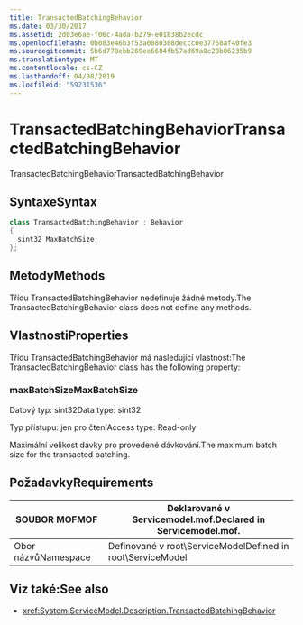 ```yaml
---
title: TransactedBatchingBehavior
ms.date: 03/30/2017
ms.assetid: 2d03e6ae-f06c-4ada-b279-e01838b2ecdc
ms.openlocfilehash: 0b083e46b3f53a0080308deccc0e37768af40fe3
ms.sourcegitcommit: 5b6d778ebb269ee6684fb57ad69a8c28b06235b9
ms.translationtype: MT
ms.contentlocale: cs-CZ
ms.lasthandoff: 04/08/2019
ms.locfileid: "59231536"
---
```

# <a name="transactedbatchingbehavior"></a><span data-ttu-id="e491b-102">TransactedBatchingBehavior</span><span class="sxs-lookup"><span data-stu-id="e491b-102">TransactedBatchingBehavior</span></span>
<span data-ttu-id="e491b-103">TransactedBatchingBehavior</span><span class="sxs-lookup"><span data-stu-id="e491b-103">TransactedBatchingBehavior</span></span>  
  
## <a name="syntax"></a><span data-ttu-id="e491b-104">Syntaxe</span><span class="sxs-lookup"><span data-stu-id="e491b-104">Syntax</span></span>  
  
```csharp
class TransactedBatchingBehavior : Behavior  
{  
  sint32 MaxBatchSize;  
};  
```  
  
## <a name="methods"></a><span data-ttu-id="e491b-105">Metody</span><span class="sxs-lookup"><span data-stu-id="e491b-105">Methods</span></span>  
 <span data-ttu-id="e491b-106">Třídu TransactedBatchingBehavior nedefinuje žádné metody.</span><span class="sxs-lookup"><span data-stu-id="e491b-106">The TransactedBatchingBehavior class does not define any methods.</span></span>  
  
## <a name="properties"></a><span data-ttu-id="e491b-107">Vlastnosti</span><span class="sxs-lookup"><span data-stu-id="e491b-107">Properties</span></span>  
 <span data-ttu-id="e491b-108">Třídu TransactedBatchingBehavior má následující vlastnost:</span><span class="sxs-lookup"><span data-stu-id="e491b-108">The TransactedBatchingBehavior class has the following property:</span></span>  
  
### <a name="maxbatchsize"></a><span data-ttu-id="e491b-109">maxBatchSize</span><span class="sxs-lookup"><span data-stu-id="e491b-109">MaxBatchSize</span></span>  
 <span data-ttu-id="e491b-110">Datový typ: sint32</span><span class="sxs-lookup"><span data-stu-id="e491b-110">Data type: sint32</span></span>  
  
 <span data-ttu-id="e491b-111">Typ přístupu: jen pro čtení</span><span class="sxs-lookup"><span data-stu-id="e491b-111">Access type: Read-only</span></span>  
  
 <span data-ttu-id="e491b-112">Maximální velikost dávky pro provedené dávkování.</span><span class="sxs-lookup"><span data-stu-id="e491b-112">The maximum batch size for the transacted batching.</span></span>  
  
## <a name="requirements"></a><span data-ttu-id="e491b-113">Požadavky</span><span class="sxs-lookup"><span data-stu-id="e491b-113">Requirements</span></span>  
  
|<span data-ttu-id="e491b-114">SOUBOR MOF</span><span class="sxs-lookup"><span data-stu-id="e491b-114">MOF</span></span>|<span data-ttu-id="e491b-115">Deklarované v Servicemodel.mof.</span><span class="sxs-lookup"><span data-stu-id="e491b-115">Declared in Servicemodel.mof.</span></span>|  
|---------|-----------------------------------|  
|<span data-ttu-id="e491b-116">Obor názvů</span><span class="sxs-lookup"><span data-stu-id="e491b-116">Namespace</span></span>|<span data-ttu-id="e491b-117">Definované v root\ServiceModel</span><span class="sxs-lookup"><span data-stu-id="e491b-117">Defined in root\ServiceModel</span></span>|  
  
## <a name="see-also"></a><span data-ttu-id="e491b-118">Viz také:</span><span class="sxs-lookup"><span data-stu-id="e491b-118">See also</span></span>

- <xref:System.ServiceModel.Description.TransactedBatchingBehavior>
